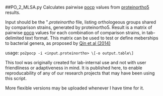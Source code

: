 ##PO_2_MLSA.py
Calculates pairwise [pocp][] values from [proteinortho5][] results.

Input should be the "*.proteinortho* file, listing orthologeous groups shared by comparison strains, generated by proteinortho5.
Result is a matrix of pairwise [pocp][] values for each combination of comparison strains, in tab-delimited text format. This matrix can be used to test or define meberships to bacterial genera, as proposed by [Qin et al (2014)]

usage: ```po2pocp -i <input.proteinortho> \[-o output.table\]```

This tool was originally created for lab-internal use and not with user friendliness or adaptiveness in mind. It is published here, to enable reproducability of any of our research projects that may have been using this script.

More flexible versions may be uploaded whenever I have time for it.

[proteinortho5]: https://www.bioinf.uni-leipzig.de/Software/proteinortho/
[pocp]:http://jb.asm.org/content/196/12/2210.short
[Qin et al (2014)]:http://jb.asm.org/content/196/12/2210.short


